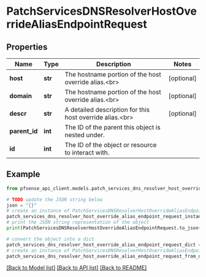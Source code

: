 # PatchServicesDNSResolverHostOverrideAliasEndpointRequest


## Properties

Name | Type | Description | Notes
------------ | ------------- | ------------- | -------------
**host** | **str** | The hostname portion of the host override alias.&lt;br&gt; | [optional] 
**domain** | **str** | The hostname portion of the host override alias.&lt;br&gt; | [optional] 
**descr** | **str** | A detailed description for this host override alias.&lt;br&gt; | [optional] 
**parent_id** | **int** | The ID of the parent this object is nested under. | 
**id** | **int** | The ID of the object or resource to interact with. | 

## Example

```python
from pfsense_api_client.models.patch_services_dns_resolver_host_override_alias_endpoint_request import PatchServicesDNSResolverHostOverrideAliasEndpointRequest

# TODO update the JSON string below
json = "{}"
# create an instance of PatchServicesDNSResolverHostOverrideAliasEndpointRequest from a JSON string
patch_services_dns_resolver_host_override_alias_endpoint_request_instance = PatchServicesDNSResolverHostOverrideAliasEndpointRequest.from_json(json)
# print the JSON string representation of the object
print(PatchServicesDNSResolverHostOverrideAliasEndpointRequest.to_json())

# convert the object into a dict
patch_services_dns_resolver_host_override_alias_endpoint_request_dict = patch_services_dns_resolver_host_override_alias_endpoint_request_instance.to_dict()
# create an instance of PatchServicesDNSResolverHostOverrideAliasEndpointRequest from a dict
patch_services_dns_resolver_host_override_alias_endpoint_request_from_dict = PatchServicesDNSResolverHostOverrideAliasEndpointRequest.from_dict(patch_services_dns_resolver_host_override_alias_endpoint_request_dict)
```
[[Back to Model list]](../README.md#documentation-for-models) [[Back to API list]](../README.md#documentation-for-api-endpoints) [[Back to README]](../README.md)


